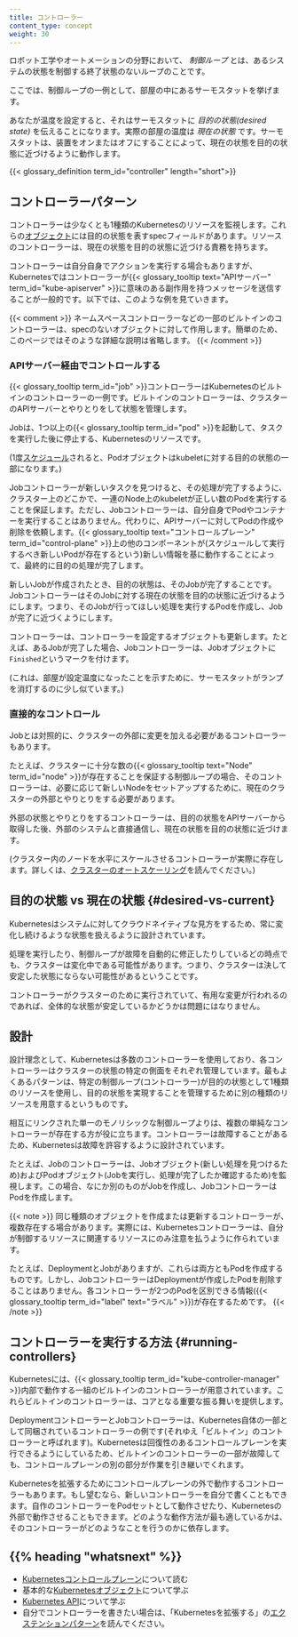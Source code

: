 ```yaml
---
title: コントローラー
content_type: concept
weight: 30
---
```


<!-- overview -->

ロボット工学やオートメーションの分野において、 _制御ループ_ とは、あるシステムの状態を制御する終了状態のないループのことです。

ここでは、制御ループの一例として、部屋の中にあるサーモスタットを挙げます。

あなたが温度を設定すると、それはサーモスタットに *目的の状態(desired state)* を伝えることになります。実際の部屋の温度は *現在の状態* です。サーモスタットは、装置をオンまたはオフにすることによって、現在の状態を目的の状態に近づけるように動作します。

{{< glossary_definition term_id="controller" length="short">}}

<!-- body -->

## コントローラーパターン

コントローラーは少なくとも1種類のKubernetesのリソースを監視します。これらの[オブジェクト](/ja/docs/concepts/overview/working-with-objects/kubernetes-objects/#kubernetes-objects)には目的の状態を表すspecフィールドがあります。リソースのコントローラーは、現在の状態を目的の状態に近づける責務を持ちます。

コントローラーは自分自身でアクションを実行する場合もありますが、Kubernetesではコントローラーが{{< glossary_tooltip text="APIサーバー" term_id="kube-apiserver" >}}に意味のある副作用を持つメッセージを送信することが一般的です。以下では、このような例を見ていきます。

{{< comment >}}
ネームスペースコントローラーなどの一部のビルトインのコントローラーは、specのないオブジェクトに対して作用します。簡単のため、このページではそのような詳細な説明は省略します。
{{< /comment >}}

### APIサーバー経由でコントロールする

{{< glossary_tooltip term_id="job" >}}コントローラーはKubernetesのビルトインのコントローラーの一例です。ビルトインのコントローラーは、クラスターのAPIサーバーとやりとりをして状態を管理します。

Jobは、1つ以上の{{< glossary_tooltip term_id="pod" >}}を起動して、タスクを実行した後に停止する、Kubernetesのリソースです。

(1度[スケジュール](/docs/concepts/scheduling-eviction/)されると、Podオブジェクトはkubeletに対する目的の状態の一部になります。)

Jobコントローラーが新しいタスクを見つけると、その処理が完了するように、クラスター上のどこかで、一連のNode上のkubeletが正しい数のPodを実行することを保証します。ただし、Jobコントローラーは、自分自身でPodやコンテナーを実行することはありません。代わりに、APIサーバーに対してPodの作成や削除を依頼します。{{< glossary_tooltip text="コントロールプレーン" term_id="control-plane" >}}上の他のコンポーネントが(スケジュールして実行するべき新しいPodが存在するという)新しい情報を基に動作することによって、最終的に目的の処理が完了します。

新しいJobが作成されたとき、目的の状態は、そのJobが完了することです。JobコントローラーはそのJobに対する現在の状態を目的の状態に近づけるようにします。つまり、そのJobが行ってほしい処理を実行するPodを作成し、Jobが完了に近づくようにします。

コントローラーは、コントローラーを設定するオブジェクトも更新します。たとえば、あるJobが完了した場合、Jobコントローラーは、Jobオブジェクトに`Finished`というマークを付けます。

(これは、部屋が設定温度になったことを示すために、サーモスタットがランプを消灯するのに少し似ています。)

### 直接的なコントロール

Jobとは対照的に、クラスターの外部に変更を加える必要があるコントローラーもあります。

たとえば、クラスターに十分な数の{{< glossary_tooltip text="Node" term_id="node" >}}が存在することを保証する制御ループの場合、そのコントローラーは、必要に応じて新しいNodeをセットアップするために、現在のクラスターの外部とやりとりをする必要があります。

外部の状態とやりとりをするコントローラーは、目的の状態をAPIサーバーから取得した後、外部のシステムと直接通信し、現在の状態を目的の状態に近づけます。

(クラスター内のノードを水平にスケールさせるコントローラーが実際に存在します。詳しくは、[クラスターのオートスケーリング](/docs/tasks/administer-cluster/cluster-management/#cluster-autoscaling)を読んでください。)

## 目的の状態 vs 現在の状態 {#desired-vs-current}

Kubernetesはシステムに対してクラウドネイティブな見方をするため、常に変化し続けるような状態を扱えるように設計されています。

処理を実行したり、制御ループが故障を自動的に修正したりしているどの時点でも、クラスターは変化中である可能性があります。つまり、クラスターは決して安定した状態にならない可能性があるということです。

コントローラーがクラスターのために実行されていて、有用な変更が行われるのであれば、全体的な状態が安定しているかどうかは問題にはなりません。

## 設計

設計理念として、Kubernetesは多数のコントローラーを使用しており、各コントローラーはクラスターの状態の特定の側面をそれぞれ管理しています。最もよくあるパターンは、特定の制御ループ(コントローラー)が目的の状態として1種類のリソースを使用し、目的の状態を実現することを管理するために別の種類のリソースを用意するというものです。

相互にリンクされた単一のモノリシックな制御ループよりは、複数の単純なコントローラーが存在する方が役に立ちます。コントローラーは故障することがあるため、Kubernetesは故障を許容するように設計されています。

たとえば、Jobのコントローラーは、Jobオブジェクト(新しい処理を見つけるため)およびPodオブジェクト(Jobを実行し、処理が完了したか確認するため)を監視します。この場合、なにか別のものがJobを作成し、JobコントローラーはPodを作成します。

{{< note >}}
同じ種類のオブジェクトを作成または更新するコントローラーが、複数存在する場合があります。実際には、Kubernetesコントローラーは、自分が制御するリソースに関連するリソースにのみ注意を払うように作られています。

たとえば、DeploymentとJobがありますが、これらは両方ともPodを作成するものです。しかし、JobコントローラーはDeploymentが作成したPodを削除することはありません。各コントローラーが2つのPodを区別できる情報({{< glossary_tooltip term_id="label" text="ラベル" >}})が存在するためです。
{{< /note >}}

## コントローラーを実行する方法 {#running-controllers}

Kubernetesには、{{< glossary_tooltip term_id="kube-controller-manager" >}}内部で動作する一組のビルトインのコントローラーが用意されています。これらビルトインのコントローラーは、コアとなる重要な振る舞いを提供します。

DeploymentコントローラーとJobコントローラーは、Kubernetes自体の一部として同梱されているコントローラーの例です(それゆえ「ビルトイン」のコントローラーと呼ばれます)。Kubernetesは回復性のあるコントロールプレーンを実行できるようにしているため、ビルトインのコントローラーの一部が故障しても、コントロールプレーンの別の部分が作業を引き継いでくれます。

Kubernetesを拡張するためにコントロールプレーンの外で動作するコントローラーもあります。もし望むなら、新しいコントローラーを自分で書くこともできます。自作のコントローラーをPodセットとして動作させたり、Kubernetesの外部で動作させることもできます。どのような動作方法が最も適しているかは、そのコントローラーがどのようなことを行うのかに依存します。

## {{% heading "whatsnext" %}}

* [Kubernetesコントロールプレーン](/ja/docs/concepts/#kubernetes-control-plane)について読む
* 基本的な[Kubernetesオブジェクト](/ja/docs/concepts/#kubernetes-objects)について学ぶ
* [Kubernetes API](/ja/docs/concepts/overview/kubernetes-api/)について学ぶ
* 自分でコントローラーを書きたい場合は、「Kubernetesを拡張する」の[エクステンションパターン](/ja/docs/concepts/extend-kubernetes/extend-cluster/#extension-patterns)を読んでください。
